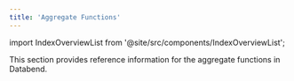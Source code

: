 ```yaml
---
title: 'Aggregate Functions'
---
```


import IndexOverviewList from '@site/src/components/IndexOverviewList';

This section provides reference information for the aggregate functions in Databend.

<IndexOverviewList />